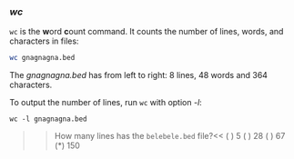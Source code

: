### *wc*

`wc` is the **w**ord **c**ount command. 
It counts the number of lines, words, and characters in files:

```bash
wc gnagnagna.bed
``` 

The _gnagnagna.bed_ has from left to right: 8 lines, 48 words and 364 characters.

To output the number of lines, run `wc` with option _-l_:

`wc -l gnagnagna.bed`

>>How many lines has the `belebele.bed` file?<<
( ) 5
( ) 28
( ) 67
(*) 150
